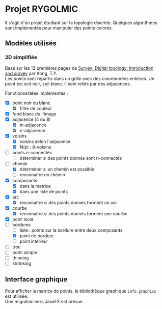 # Projet RYGOLMIC
Il s'agit d'un projet étudiant sur la topologie discrète.
Quelques algorithmes sont implémentés pour manipuler des points colorés.

## Modèles utilisés

### 2D simplifiée
Basé sur les 12 premières pages de [Survey: Digital topology: Introduction and survey][] par Kong, T.Y.  
Les points sont répartis dans un grille avec des coordonnées entières.
Un point est soit noir, soit blanc. Il sont reliés par des adjacences.

[Survey: Digital topology: Introduction and survey]: http://reimsscd.ent.sirsidynix.net.uk/client/fr_FR/default/search/results?qu=&qu=TITLE%3DSurvey%3A+Digital+topology%3A+Introduction+and+survey+&te=1168557465

Fonctionnalitées implémentés :
- [x] point noir ou blanc
  - [x] filtre de couleur
- [x] fond blanc de l'image
- [x] adjacence (4 ou 8)
  - [x] m-adjacence
  - [x] n-adjacence
- [x] voisins
  - [x] voisins selon l'adjacence
  - [x] N(p) : 8-voisins
- [ ] points n-connectés
  - [ ] déterminer si des points donnés sont n-connectés
- [ ] chemin
  - [x] déterminer si un chemin est possible
  - [ ] reconnaitre un chemin
- [x] composants
  - [x] dans la matrice
  - [x] dans une liste de points
- [x] arc
  - [x] reconnaitre si des points donnés forment un arc
- [x] courbe
  - [x] reconnaitre si des points donnés forment une courbe
- [x] point isolé
- [ ] bordures
  - [ ] liste : points sur la bordure entre deux composants
  - [x] point de bordure
  - [ ] point intérieur
- [ ] trou
- [ ] point simple
- [ ] thinning
- [ ] shrinking

## Interface graphique
Pour afficher la matrice de points, la bibliothèque graphique `info.graphics` est utilisée.  
Une migration vers JavaFX est prévue.
